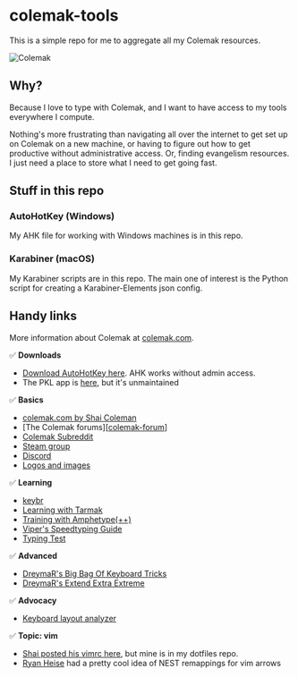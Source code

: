 # colemak-tools

This is a simple repo for me to aggregate all my Colemak resources.

![Colemak](https://colemak.com/wiki/images/e/ef/Colemak_fingers.png)

## Why?

Because I love to type with Colemak, and I want to have access to my tools
everywhere I compute.

Nothing's more frustrating than navigating all over the internet to get set up
on Colemak on a new machine, or having to figure out how to get productive
without administrative access. Or, finding evangelism resources. I just need
a place to store what I need to get going fast.

## Stuff in this repo

### AutoHotKey (Windows)

My AHK file for working with Windows machines is in this repo.

### Karabiner (macOS)

My Karabiner scripts are in this repo. The main one of interest is the Python
script for creating a Karabiner-Elements json config.

## Handy links

More information about Colemak at [colemak.com][colemak].

:white_check_mark: **Downloads**

- [Download AutoHotKey here][autohotkey]. AHK works without admin access.
- The PKL app is [here][pkl], but it's unmaintained

:white_check_mark: **Basics**

- [colemak.com by Shai Coleman][colemak]
- [The Colemak forums][[colemak-forum]]
- [Colemak Subreddit][reddit]
- [Steam group][steam]
- [Discord][discord]
- [Logos and images][colemak-images]

:white_check_mark: **Learning**

- [keybr][keybr]
- [Learning with Tarmak][tarmak]
- [Training with Amphetype(++)][amphetype]
- [Viper's Speedtyping Guide][viper-speedtyping]
- [Typing Test][typing-test]

:white_check_mark: **Advanced**

- [DreymaR's Big Bag Of Keyboard Tricks][dreymar-bbot]
- [DreymaR's Extend Extra Extreme][dreymar-extend]

:white_check_mark: **Advocacy**

- [Keyboard layout analyzer][layout-analyzer]

:white_check_mark: **Topic: vim**

- [Shai posted his vimrc here][vimrc], but mine is in my dotfiles repo.
- [Ryan Heise][ryanheise] had a pretty cool idea of NEST remappings for vim arrows

[colemak]: https://colemak.com
[colemak-forum]: https://forum.colemak.com/
[reddit]: https://www.reddit.com/r/Colemak/
[discord]: https://discord.gg/sMNhBUP
[steam]: https://steamcommunity.com/groups/colemak
[autohotkey]: https://github.com/Lexikos/AutoHotkey_L/releases
[pkl]: https://sourceforge.net/projects/pkl/files/Standalone%20Layouts/
[keybr]: https://www.keybr.com/
[tarmak]: https://forum.colemak.com/topic/1858-learn-colemak-in-steps-with-the-tarmak-layouts/
[amphetype]: https://forum.colemak.com/topic/2201-training-with-amphetype/
[viper-speedtyping]: https://forum.colemak.com/topic/2455-vipers-speedtyping-guide/
[dreymar-bbot]: https://forum.colemak.com/topic/2315-dreymars-big-bag-of-keyboard-tricks-main-topic/
[dreymar-extend]: https://forum.colemak.com/topic/2014-extend-extra-extreme/
[colemak-images]: https://drive.google.com/drive/folders/11xPjOWtrL47PzEu5fTaQGQsRGxaYbSAi?usp=sharing
[wikipedia]: https://en.wikipedia.org/wiki/Colemak
[vimrc]: http://colemak.com/pub/vim/colemak.vim
[ryanheise]: https://www.ryanheise.com/colemak/
[typing-test]: https://www.typingtest.com
[layout-analyzer]: http://patorjk.com/keyboard-layout-analyzer/#/main
